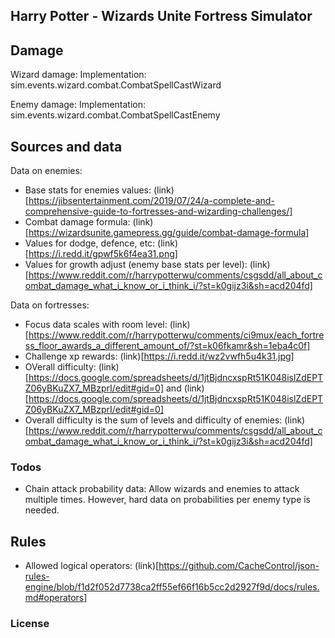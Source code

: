 ## Harry Potter - Wizards Unite Fortress Simulator



## Damage

Wizard damage: 
Implementation: sim.events.wizard.combat.CombatSpellCastWizard


Enemy damage: 
Implementation: sim.events.wizard.combat.CombatSpellCastEnemy



## Sources and data

Data on enemies:
- Base stats for enemies values: (link)[https://jibsentertainment.com/2019/07/24/a-complete-and-comprehensive-guide-to-fortresses-and-wizarding-challenges/]
- Combat damage formula: (link)[https://wizardsunite.gamepress.gg/guide/combat-damage-formula]
- Values for dodge, defence, etc: (link)[https://i.redd.it/gpwf5k6f4ea31.png]
- Values for growth adjust (enemy base stats per level): (link)[https://www.reddit.com/r/harrypotterwu/comments/csgsdd/all_about_combat_damage_what_i_know_or_i_think_i/?st=k0gijz3i&sh=acd204fd]
  
Data on fortresses:
- Focus data scales with room level: (link)[https://www.reddit.com/r/harrypotterwu/comments/ci9mux/each_fortress_floor_awards_a_different_amount_of/?st=k06fkamr&sh=1eba4c0f]
- Challenge xp rewards: (link)[https://i.redd.it/wz2vwfh5u4k31.jpg]
- OVerall difficulty: (link)[https://docs.google.com/spreadsheets/d/1jtBjdncxspRt51K048islZdEPTZ06yBKuZX7_MBzprI/edit#gid=0] and (link)[https://docs.google.com/spreadsheets/d/1jtBjdncxspRt51K048islZdEPTZ06yBKuZX7_MBzprI/edit#gid=0]
- Overall difficulty is the sum of levels and difficulty of enemies: (link)[https://www.reddit.com/r/harrypotterwu/comments/csgsdd/all_about_combat_damage_what_i_know_or_i_think_i/?st=k0gijz3i&sh=acd204fd]


### Todos
- Chain attack probability data: Allow wizards and enemies to attack multiple times. However, hard data on probabilities per enemy type is needed. 


## Rules
- Allowed logical operators: (link)[https://github.com/CacheControl/json-rules-engine/blob/f1d2f052d7738ca2ff55ef66f16b5cc2d2927f9d/docs/rules.md#operators]


### License

